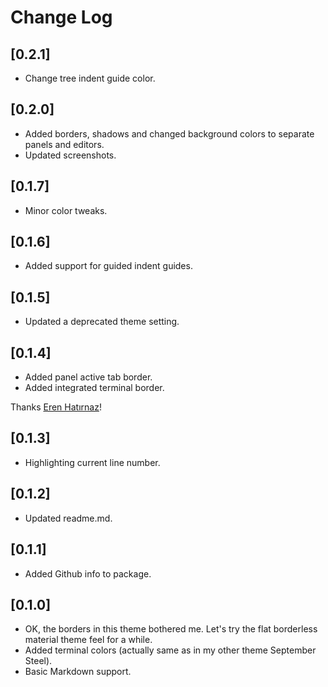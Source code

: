 # Change Log

## [0.2.1]

- Change tree indent guide color.

## [0.2.0]

- Added borders, shadows and changed background colors to separate panels and editors.
- Updated screenshots.

## [0.1.7]

- Minor color tweaks.

## [0.1.6]

- Added support for guided indent guides.

## [0.1.5]

- Updated a deprecated theme setting.

## [0.1.4]

- Added panel active tab border.
- Added integrated terminal border.

Thanks [Eren Hatırnaz](https://github.com/erenhatirnaz)!

## [0.1.3]

- Highlighting current line number.

## [0.1.2]

- Updated readme.md.

## [0.1.1]

- Added Github info to package.

## [0.1.0]

- OK, the borders in this theme bothered me. Let's try the flat borderless material theme feel for a while.
- Added terminal colors (actually same as in my other theme September Steel).
- Basic Markdown support.
